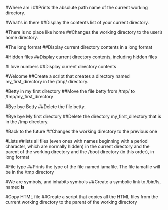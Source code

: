 #Where am i
##Prints the absolute path name of the current working directory.

#What's in there
##Display the contents list of your current directory.

#There is no place like home
##Changes the working directory to the user’s home directory.

#The long format
##Display current directory contents in a long format

#Hidden files
##Display current directory contents, including hidden files

#I love numbers
##Display current directory contents

#Welcome
##Create a script that creates a directory named my_first_directory in the /tmp/ directory.

#Betty in my first directory
##Move the file betty from /tmp/ to /tmp/my_first_directory

#Bye bye Betty
##Delete the file betty.

#Bye bye My first directory
##Delete the directory my_first_directory that is in the /tmp directory.

#Back to the future
##Changes the working directory to the previous one

#Lists
##lists all files (even ones with names beginning with a period character, which are normally hidden) in the current directory and the parent of the working directory and the /boot directory (in this order), in long format

#File type
##Prints the type of the file named iamafile. The file iamafile will be in the /tmp directory

#We are symbols, and inhabits symbols
##Create a symbolic link to /bin/ls, named __ls__

#Copy HTML file
##Create a script that copies all the HTML files from the current working directory to the parent of the working directory